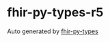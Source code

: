 # fhir-py-types-r5

Auto generated by [fhir-py-types](https://github.com/beda-software/fhir-py-types)
